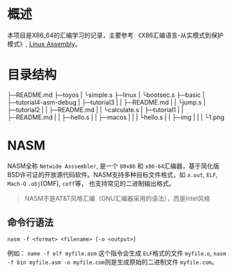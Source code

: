 # 概述

本项目是X86_64的汇编学习的记录，主要参考 《X86汇编语言-从实模式到保护模式》, [Linux Assembly](https://www.youtube.com/watch?v=VQAKkuLL31g)。

# 目录结构

├─README.md
├─toyos
|   └simple.s
├─linux
|   └bootsec.s
├─basic
|   ├─tutorial4-asm-debug
|   ├─tutorial3
|   |     ├─README.md
|   |     └jump.s
|   ├─tutorial2
|   |     ├─README.md
|   |     └calculate.s
|   ├─tutorial1
|   |     ├─README.md
|   |     ├─hello.s
|   |     ├─macos
|   |     |   └hello.s
|   |     ├─img
|   |     |  └1.png


# NASM

NASM全称 `Netwide Asssembler`, 是一个 `80x86` 和 `x86-64`汇编器，基于简化版BSD许可证的开放源代码软件。NASM支持多种目标文件格式，如 `a.out`, `ELF`, `Mach-O` `.obj`(OMF), `coff`等， 也支持常见的二进制输出格式。

> NASM不是AT&T风格汇编（GNU汇编器采用的语法），而是Intel风格

## 命令行语法

`nasm -f <format> <filename> [-o <output>]`

例如： `name -f elf myfile.asm` 这个指令会生成 `ELF`格式的文件 `myfile.o`, `nasm -f bin myfile.asm -o myfile.com`则是生成原始的二进制文件 `myfile.com`。

